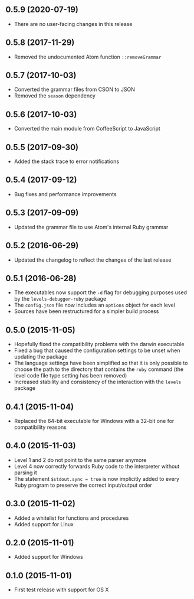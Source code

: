 ## 0.5.9 (2020-07-19)

* There are no user-facing changes in this release

## 0.5.8 (2017-11-29)

* Removed the undocumented Atom function `::removeGrammar`

## 0.5.7 (2017-10-03)

* Converted the grammar files from CSON to JSON
* Removed the `season` dependency

## 0.5.6 (2017-10-03)

* Converted the main module from CoffeeScript to JavaScript

## 0.5.5 (2017-09-30)

* Added the stack trace to error notifications

## 0.5.4 (2017-09-12)

* Bug fixes and performance improvements

## 0.5.3 (2017-09-09)

* Updated the grammar file to use Atom's internal Ruby grammar

## 0.5.2 (2016-06-29)

* Updated the changelog to reflect the changes of the last release

## 0.5.1 (2016-06-28)

* The executables now support the `-d` flag for debugging purposes used by the `levels-debugger-ruby` package
* The `config.json` file now includes an `options` object for each level
* Sources have been restructured for a simpler build process

## 0.5.0 (2015-11-05)

* Hopefully fixed the compatibility problems with the darwin executable
* Fixed a bug that caused the configuration settings to be unset when updating the package
* The language settings have been simplified so that it is only possible to choose the path to the directory that contains the `ruby` command (the level code file type setting has been removed)
* Increased stability and consistency of the interaction with the `levels` package

## 0.4.1 (2015-11-04)

* Replaced the 64-bit executable for Windows with a 32-bit one for compatibility reasons

## 0.4.0 (2015-11-03)

* Level 1 and 2 do not point to the same parser anymore
* Level 4 now correctly forwards Ruby code to the interpreter without parsing it
* The statement `$stdout.sync = true` is now implicitly added to every Ruby program to preserve the correct input/output order

## 0.3.0 (2015-11-02)

* Added a whitelist for functions and procedures
* Added support for Linux

## 0.2.0 (2015-11-01)

* Added support for Windows

## 0.1.0 (2015-11-01)

* First test release with support for OS X